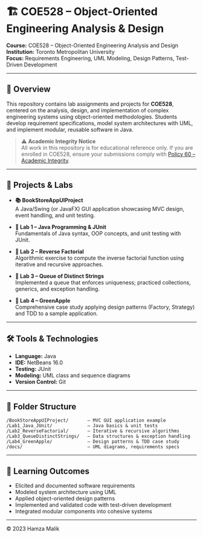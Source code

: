 # 🏗️ COE528 – Object-Oriented Engineering Analysis & Design

**Course:** COE528 – Object-Oriented Engineering Analysis and Design  
**Institution:** Toronto Metropolitan University  
**Focus:** Requirements Engineering, UML Modeling, Design Patterns, Test-Driven Development  

---

## 📘 Overview

This repository contains lab assignments and projects for **COE528**, centered on the analysis, design, and implementation of complex engineering systems using object-oriented methodologies. Students develop requirement specifications, model system architectures with UML, and implement modular, reusable software in Java.

> ⚠️ **Academic Integrity Notice**  
> All work in this repository is for educational reference only. If you are enrolled in COE528, ensure your submissions comply with [Policy 60 – Academic Integrity](https://www.torontomu.ca/senate/policies/pol60.pdf).

---

## 🧪 Projects & Labs

- **📚 BookStoreAppUIProject**  
  A Java/Swing (or JavaFX) GUI application showcasing MVC design, event handling, and unit testing.

- **🔹 Lab 1 – Java Programming & JUnit**  
  Fundamentals of Java syntax, OOP concepts, and unit testing with JUnit.

- **🔹 Lab 2 – Reverse Factorial**  
  Algorithmic exercise to compute the inverse factorial function using iterative and recursive approaches.

- **🔹 Lab 3 – Queue of Distinct Strings**  
  Implemented a queue that enforces uniqueness; practiced collections, generics, and exception handling.

- **🔹 Lab 4 – GreenApple**  
  Comprehensive case study applying design patterns (Factory, Strategy) and TDD to a sample application.

---

## 🛠️ Tools & Technologies

- **Language:** Java  
- **IDE:** NetBeans 16.0   
- **Testing:** JUnit  
- **Modeling:** UML class and sequence diagrams  
- **Version Control:** Git  

---

## 📁 Folder Structure

```
/BookStoreAppUIProject/       – MVC GUI application example  
/Lab1_Java_JUnit/             – Java basics & unit tests  
/Lab2_ReverseFactorial/       – Iterative & recursive algorithms  
/Lab3_QueueDistinctStrings/   – Data structures & exception handling  
/Lab4_GreenApple/             – Design patterns & TDD case study  
/docs/                        – UML diagrams, requirements specs  
```

---

## 🎯 Learning Outcomes

- Elicited and documented software requirements  
- Modeled system architecture using UML  
- Applied object-oriented design patterns  
- Implemented and validated code with test-driven development  
- Integrated modular components into cohesive systems  

---
© 2023 Hamza Malik
